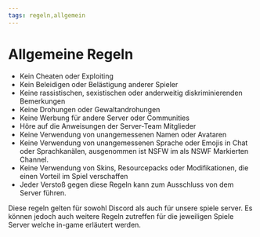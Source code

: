 ```yaml
---
tags: regeln,allgemein
---
```

# Allgemeine Regeln

- Kein Cheaten oder Exploiting
- Kein Beleidigen oder Belästigung anderer Spieler
- Keine rassistischen, sexistischen oder anderweitig diskriminierenden Bemerkungen
- Keine Drohungen oder Gewaltandrohungen
- Keine Werbung für andere Server oder Communities
- Höre auf die Anweisungen der Server-Team Mitglieder
- Keine Verwendung von unangemessenen Namen oder Avataren
- Keine Verwendung von unangemessenen Sprache oder Emojis in Chat oder Sprachkanälen, ausgenommen ist NSFW im als NSWF Markierten Channel. 
- Keine Verwendung von Skins, Resourcepacks oder Modifikationen, die einen Vorteil im Spiel verschaffen
- Jeder Verstoß gegen diese Regeln kann zum Ausschluss von dem Server führen.

Diese regeln gelten für sowohl Discord als auch für unsere spiele server. Es können jedoch auch weitere Regeln zutreffen für die jeweiligen Spiele Server welche in-game erläutert werden.

